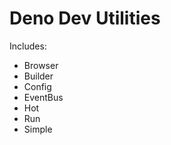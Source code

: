 # Deno Dev Utilities
Includes:
  - Browser
  - Builder
  - Config
  - EventBus
  - Hot
  - Run
  - Simple 